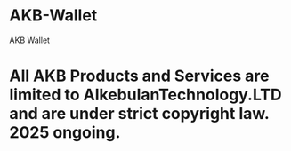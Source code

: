 # AKB-Wallet
AKB Wallet

# All AKB Products and Services are limited to AlkebulanTechnology.LTD and are under strict copyright law. 2025 ongoing.
